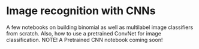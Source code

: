 # Image recognition with CNNs
A few notebooks on building binomial as well as multilabel image classifiers from scratch. Also, how to use a pretrained ConvNet for image classification. NOTE! A Pretrained CNN notebook coming soon!
